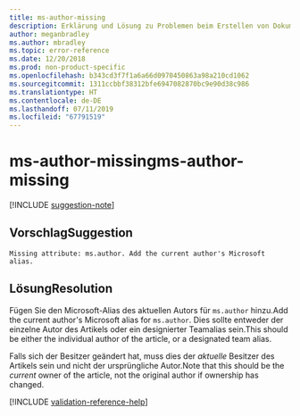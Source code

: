 ```yaml
---
title: ms-author-missing
description: Erklärung und Lösung zu Problemen beim Erstellen von Dokumentationsartikeln – ms-author-missing
author: meganbradley
ms.author: mbradley
ms.topic: error-reference
ms.date: 12/20/2018
ms.prod: non-product-specific
ms.openlocfilehash: b343cd3f7f1a6a66d0970450863a98a210cd1062
ms.sourcegitcommit: 1311ccbbf38312bfe6947082870bc9e90d38c986
ms.translationtype: HT
ms.contentlocale: de-DE
ms.lasthandoff: 07/11/2019
ms.locfileid: "67791519"
---
```

# <a name="ms-author-missing"></a><span data-ttu-id="d7328-103">ms-author-missing</span><span class="sxs-lookup"><span data-stu-id="d7328-103">ms-author-missing</span></span>

[!INCLUDE [suggestion-note](includes/suggestion-note.md)]

## <a name="suggestion"></a><span data-ttu-id="d7328-104">Vorschlag</span><span class="sxs-lookup"><span data-stu-id="d7328-104">Suggestion</span></span>

`Missing attribute: ms.author. Add the current author's Microsoft alias.`

## <a name="resolution"></a><span data-ttu-id="d7328-105">Lösung</span><span class="sxs-lookup"><span data-stu-id="d7328-105">Resolution</span></span>

<span data-ttu-id="d7328-106">Fügen Sie den Microsoft-Alias des aktuellen Autors für `ms.author` hinzu.</span><span class="sxs-lookup"><span data-stu-id="d7328-106">Add the current author's Microsoft alias for `ms.author`.</span></span> <span data-ttu-id="d7328-107">Dies sollte entweder der einzelne Autor des Artikels oder ein designierter Teamalias sein.</span><span class="sxs-lookup"><span data-stu-id="d7328-107">This should be either the individual author of the article, or a designated team alias.</span></span>

<span data-ttu-id="d7328-108">Falls sich der Besitzer geändert hat, muss dies der *aktuelle* Besitzer des Artikels sein und nicht der ursprüngliche Autor.</span><span class="sxs-lookup"><span data-stu-id="d7328-108">Note that this should be the *current* owner of the article, not the original author if ownership has changed.</span></span>

<!--make sure to add this file to your includes folder and verify the path-->
[!INCLUDE [validation-reference-help](includes/validation-reference-help.md)]
